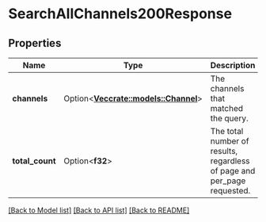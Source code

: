 # SearchAllChannels200Response

## Properties

Name | Type | Description | Notes
------------ | ------------- | ------------- | -------------
**channels** | Option<[**Vec<crate::models::Channel>**](Channel.md)> | The channels that matched the query. | [optional]
**total_count** | Option<**f32**> | The total number of results, regardless of page and per_page requested. | [optional]

[[Back to Model list]](../README.md#documentation-for-models) [[Back to API list]](../README.md#documentation-for-api-endpoints) [[Back to README]](../README.md)


